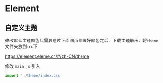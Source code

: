 # Element

## 自定义主题

修改默认主题颜色只需要通过下面网页设置好颜色之后，下载主题解压，将`theme`文件夹放到`src`下

https://element.eleme.cn/#/zh-CN/theme


修改 `main.js` 引入

```js
import './theme/index.css'
```


